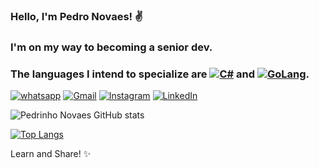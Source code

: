 ### Hello, I'm Pedro Novaes! ✌

### I'm on my way to becoming a senior dev.

### The languages ​​I intend to specialize are [![C#](https://img.shields.io/badge/C%23-239120?style=for-the-badge&logo=c-sharp&logoColor=white)]() and [![GoLang](https://img.shields.io/badge/Go-00ADD8?style=for-the-badge&logo=go&logoColor=white)]().


[![whatsapp](https://img.shields.io/badge/WhatsApp-25D366?style=for-the-badge&logo=whatsapp&logoColor=white)](https://chatwith.io/s/pedro-novaes)
[![Gmail](https://img.shields.io/badge/Gmail-D14836?style=for-the-badge&logo=gmail&logoColor=white)](pedro.fernandorn@gmail.com)
[![Instagram](https://img.shields.io/badge/Instagram-E4405F?style=for-the-badge&logo=instagram&logoColor=white)](https://www.instagram.com/pedro_rnovaes/)
[![LinkedIn](https://img.shields.io/badge/LinkedIn-0077B5?style=for-the-badge&logo=linkedin&logoColor=white)](https://www.linkedin.com/in/pedro-rocha-novaes-56732a169/)

![Pedrinho Novaes GitHub stats](https://github-readme-stats.vercel.app/api?username=PedrinhoNovaes&theme=dark&show_icons=true)

[![Top Langs](https://github-readme-stats.vercel.app/api/top-langs/?username=PedrinhoNovaes&layout=compact)](https://github.com/anuraghazra/github-readme-stats)


Learn and Share! ✨
